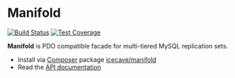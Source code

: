 # Manifold

[![Build Status]](http://travis-ci.org/IcecaveStudios/manifold)
[![Test Coverage]](http://icecave.com.au/manifold/artifacts/tests/coverage)

**Manifold** is PDO compatible facade for multi-tiered MySQL replication sets.

* Install via [Composer](http://getcomposer.org) package [icecave/manifold](https://packagist.org/packages/icecave/manifold)
* Read the [API documentation](http://icecave.com.au/manifold/artifacts/documentation/api/)

<!-- references -->
[Build Status]: https://raw.github.com/IcecaveStudios/manifold/gh-pages/artifacts/images/icecave/regular/build-status.png
[Test Coverage]: https://raw.github.com/IcecaveStudios/manifold/gh-pages/artifacts/images/icecave/regular/coverage.png
